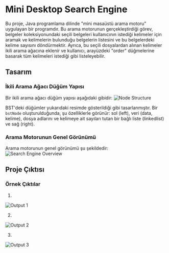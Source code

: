# Mini Desktop Search Engine

Bu proje, Java programlama dilinde "mini masaüstü arama motoru" uygulayan bir programdır. Bu arama motorunun gerçekleştirdiği görev, belgeler koleksiyonundaki seçili belgeleri kullanıcının istediği kelimeler için aramak ve kelimelerin bulunduğu belgelerin listesini ve bu belgelerdeki kelime sayısını döndürmektir. Ayrıca, bu seçili dosyalardan alınan kelimeler ikili arama ağacına eklenir ve kullanıcı, arayüzdeki "order" düğmelerine basarak tüm kelimeleri istediği gibi listeleyebilir.

## Tasarım

### İkili Arama Ağacı Düğüm Yapısı

Bir ikili arama ağacı düğüm yapısı aşağıdaki gibidir:
![Node Structure](https://github.com/beyzasevigen/MiniSearchingEngine/assets/131770848/9a7ccbc8-64be-4d7d-81f6-8f83e80ae2dd)

BST'deki düğümler yukarıdaki resimde gösterildiği gibi tasarlanmıştır. Bir `bstNode` oluşturulduğunda, şu özelliklerle görünür: sol (left), veri (data, kelime), dosya adlarını ve kelimeye ait sayıları tutan bir bağlı liste (linkedlist) ve sağ (right).

### Arama Motorunun Genel Görünümü

Arama motorunun genel görünümü şu şekildedir:
![Search Engine Overview](https://github.com/beyzasevigen/MiniSearchingEngine/assets/131770848/ebf1a97d-55be-4a02-89a3-8c07af08431c)

## Proje Çıktısı

### Örnek Çıktılar
1)
![Output 1](https://github.com/beyzasevigen/MiniSearchingEngine/assets/131770848/2bc48f4f-219f-475e-b8b8-834d5dfae349)

2)
![Output 2](https://github.com/beyzasevigen/MiniSearchingEngine/assets/131770848/0cf5f932-3bc8-40d1-89f5-ca01523df716)

3)
![Output 3](https://github.com/beyzasevigen/MiniSearchingEngine/assets/131770848/f467217c-833b-41cd-810d-df7a44563cec)
